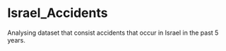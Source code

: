 # Israel_Accidents
Analysing dataset that consist accidents that occur in Israel in the past 5 years.


